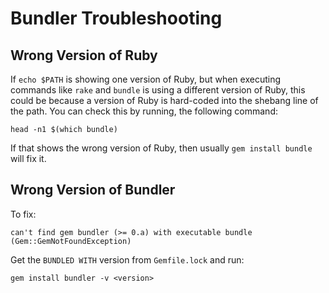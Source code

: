 # Bundler Troubleshooting

## Wrong Version of Ruby

If `echo $PATH` is showing one version of Ruby, but when executing commands like `rake` and `bundle` is using a different version of Ruby, this could be because a version of Ruby is hard-coded into the shebang line of the path. You can check this by running, the following command:

    head -n1 $(which bundle)

If that shows the wrong version of Ruby, then usually `gem install bundle` will fix it.

## Wrong Version of Bundler

To fix:

    can't find gem bundler (>= 0.a) with executable bundle (Gem::GemNotFoundException)

Get the `BUNDLED WITH` version from `Gemfile.lock` and run:

    gem install bundler -v <version>
